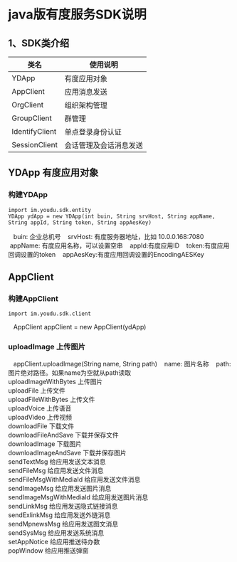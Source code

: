 java版有度服务SDK说明
====================
1、SDK类介绍
--------------------
|类名|使用说明|
| -------------  |-------------
| YDApp          | 有度应用对象      
| AppClient      | 应用消息发送      
| OrgClient      | 组织架构管理       
| GroupClient    | 群管理            
| IdentifyClient | 单点登录身份认证      
| SessionClient  | 会话管理及会话消息发送 

YDApp 有度应用对象
--------------------
### 构建YDApp
    import im.youdu.sdk.entity
    YDApp ydApp = new YDApp(int buin, String srvHost, String appName, String appId, String token, String appAesKey)
    buin: 企业总机号
    srvHost: 有度服务器地址，比如 10.0.0.168:7080
    appName: 有度应用名称，可以设置空串
    appId:有度应用ID
    token:有度应用回调设置的token
    appAesKey:有度应用回调设置的EncodingAESKey

AppClient
--------------------
### 构建AppClient
    import im.youdu.sdk.client
    AppClient appClient = new AppClient(ydApp)
### uploadImage 上传图片
    appClient.uploadImage(String name, String path)
    name: 图片名称
    path: 图片绝对路径。如果name为空就从path读取
<br>
uploadImageWithBytes
  上传图片
<br>
uploadFile
  上传文件
<br>
uploadFileWithBytes
  上传文件
<br>
uploadVoice
  上传语音
<br>
uploadVideo
  上传视频
<br>
downloadFile
  下载文件
<br>
downloadFileAndSave
  下载并保存文件
<br>
downloadImage
  下载图片
<br>
downloadImageAndSave
  下载并保存图片
<br>
sendTextMsg
  给应用发送文本消息
<br>
sendFileMsg
  给应用发送文件消息
<br>
sendFileMsgWithMediaId
  给应用发送文件消息
<br>
sendImageMsg
  给应用发送图片消息
<br>
sendImageMsgWithMediaId
  给应用发送图片消息
<br>
sendLinkMsg
  给应用发送隐式链接消息
<br>
sendExlinkMsg
  给应用发送外链消息
<br>
sendMpnewsMsg
  给应用发送图文消息
<br>
sendSysMsg
  给应用发送系统消息
<br>
setAppNotice
  给应用推送待办数
<br>
popWindow
  给应用推送弹窗
<br>
